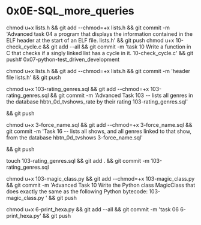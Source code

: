# 0x0E-SQL_more_queries

chmod u+x lists.h && git add --chmod=+x lists.h && git commit -m 'Advanced task 04 a program that displays the information contained in the ELF header at the start of an ELF file. lists.h' && git push
chmod u+x 10-check_cycle.c && git add --all && git commit -m 'task 10 Write a function in C that checks if a singly linked list has a cycle in it. 10-check_cycle.c' && git push# 0x07-python-test_driven_development

chmod u+x lists.h && git add --chmod=+x lists.h && git commit -m 'header file lists.h' && git push

chmod u+x 103-rating_genres.sql && git add --chmod=+x 103-rating_genres.sql && git commit -m 'Advanced Task 103 -- lists all genres in the database hbtn_0d_tvshows_rate by their rating 103-rating_genres.sql'

 && git push

chmod u+x 3-force_name.sql && git add --chmod=+x 3-force_name.sql && git commit -m 'Task 16 -- lists all shows, and all genres linked to that show, from the database hbtn_0d_tvshows 3-force_name.sql'

 && git push

touch 103-rating_genres.sql && git add . && git commit -m 103-rating_genres.sql

chmod u+x 103-magic_class.py && git add --chmod=+x 103-magic_class.py && git commit -m 'Advanced Task 10 Write the Python class MagicClass that does exactly the same as the following Python bytecode: 103-magic_class.py ' && git push

chmod u+x 6-print_hexa.py && git add --all && git commit -m 'task 06 6-print_hexa.py' && git push
